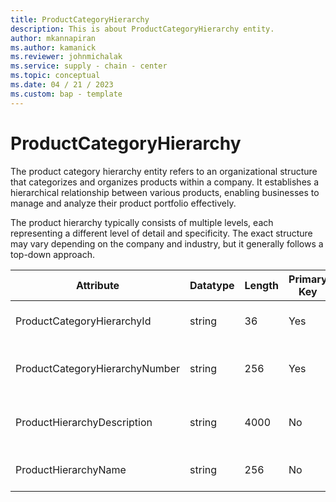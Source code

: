 ```yaml
---
title: ProductCategoryHierarchy
description: This is about ProductCategoryHierarchy entity.
author: mkannapiran
ms.author: kamanick
ms.reviewer: johnmichalak
ms.service: supply - chain - center
ms.topic: conceptual
ms.date: 04 / 21 / 2023
ms.custom: bap - template
---
```


# **ProductCategoryHierarchy**

The product category hierarchy entity refers to an organizational structure that categorizes and organizes products within a company. It establishes a hierarchical relationship between various products, enabling businesses to manage and analyze their product portfolio effectively.

The product hierarchy typically consists of multiple levels, each representing a different level of detail and specificity. The exact structure may vary depending on the company and industry, but it generally follows a top-down approach.


|	Attribute	|	Datatype	|	Length	|	Primary Key	|	Description	|
|---------------|--------|------|----------|-----------|
|	ProductCategoryHierarchyId	|	string	|	36	|	Yes	|	Product category hierarchy Id	|
|	ProductCategoryHierarchyNumber	|	string	|	256	|	Yes	|	Product category hierarchy number	|
|	ProductHierarchyDescription	|	string	|	4000	|	No	|	Description of the product hierarchy	|
|	ProductHierarchyName	|	string	|	256	|	No	|	Name of the product hierarchy	|
